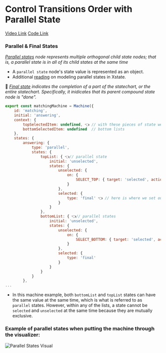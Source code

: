 # Control Transitions Order with Parallel State

[Video Link](https://egghead.io/lessons/react-control-transitions-order-with-parallel-states)
[Code Link](https://github.com/isaacplmann/sturdy-uis/tree/lesson4-end)

### Parallel & Final States

_[Parallel states](https://xstate.js.org/docs/guides/parallel.html#parallel-state-nodes) node represents multiple orthogonal child state nodes; that is, a parallel state is in all of its child states at the same time_

- A `parallel state` node's state value is represented as an object.
- Additional [reading](https://dev.to/jacobmparis/modelling-parallel-states-in-xstate-3pe0) on modeling parallel states in Xstate.


🏁 _[Final state](https://xstate.js.org/docs/guides/final.html#final-states) indicates the completion of a part of the statechart, or the entire statechart. Specifically, it inidicates that its parent compound state node is "done"._

```js
export const matchingMachine = Machine({ 
	id: 'matching',
	initial: 'answering', 
	context: {
		topSelectedItem: undefined, 👈 // with these pieces of state we track top &
		bottomSelectedItem: undefined  // bottom lists
	},
	states: {
		answering: {
			type: 'parallel',
			states: {
				topList: { 👈// parallel state
					initial: 'unselected',
					states: {
						unselected: {
							on: {
								SELECT_TOP: { target: 'selected', actions: 'setTopSelectedItem' }
							}
						},
						selected: {
							type: 'final' 👈 // here is where we set out final state
						}
					}
				},
				bottomList: { 👈// parallel states
					initial: 'unselected',
					states: {
						unselected: {
							on: {
								SELECT_BOTTOM: { target: 'selected', actions: 'setBottomSelectedItem' }
							}
						},
						selected: {
							type: 'final' 
						}
					}
				}
			}
		},
...
```

- In this machine example, both `bottomList` and `topList` states can have the same value at the same time, which is what is referred to as `parallel` states. However, within any of the lists, a state cannot be `selected` and `unselected` at the same time because they are mutually exclusive.

### Example of parallel states when putting the machine through the visualizer:

![Parallel States Visual](https://res.cloudinary.com/dzeqyvxo2/image/upload/v1596502942/Screen_Shot_2020-08-03_at_9.01.37_PM_eezeos.png)